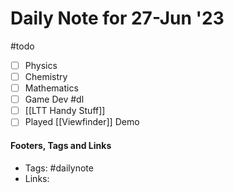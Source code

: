 
# Daily Note for 27-Jun '23
#todo
- [ ] Physics
- [ ] Chemistry
- [ ] Mathematics
- [ ] Game Dev
#dl 
- [ ] [[LTT Handy Stuff]]
- [ ] Played [[Viewfinder]] Demo

#### Footers, Tags and Links
- Tags: #dailynote 
- Links: 

[^1]: